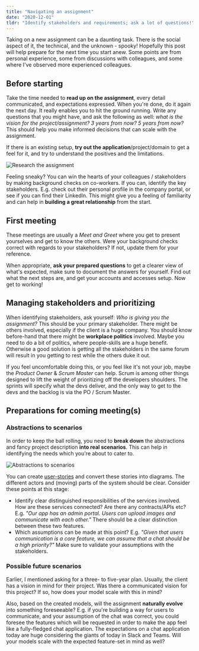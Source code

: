 ```yaml
---
title: "Navigating an assignment"
date: "2020-12-01"
tldr: "Identify stakeholders and requirements; ask a lot of questions!"
---
```


Taking on a new assignment can be a daunting task. There is the social aspect of it, the technical, and the unknown - spooky! Hopefully this post will help prepare for the next time you start anew. Some points are from personal experience, some from discussions with colleagues, and some where I've observed more experienced colleagues.

## Before starting

Take the time needed to **read up on the assignment**, every detail communicated, and expectations expressed. When you're done, do it again the next day. It really enables you to hit the ground running. Write any questions that you might have, and ask the following as well: _what is the vision for the project/assignment? 3 years from now? 5 years from now?_ This should help you make informed decisions that can scale with the assignment.

If there is an existing setup, **try out the application**/project/domain to get a feel for it, and try to understand the positives and the limitations.

![Research the assignment](/images/new-project-before-starting.svg)

Feeling sneaky? You can win the hearts of your colleagues / stakeholders by making background checks on co-workers. If you can, identify the key stakeholders. E.g. check out their personal profile in the company portal, or see if you can find their LinkedIn. This might give you a feeling of familiarity and can help in **building a great relationship** from the start.

## First meeting

These meetings are usually a _Meet and Greet_ where you get to present yourselves and get to know the others. Were your background checks correct with regards to your stakeholders? If not, update them for your reference.

When appropriate, **ask your prepared questions** to get a clearer view of what's expected, make sure to document the answers for yourself. Find out what the next steps are, and get your accounts and accesses setup. Now get to working!

## Managing stakeholders and prioritizing

When identifying stakeholders, ask yourself: _Who is giving you the assignment?_ This should be your primary stakeholder. There might be others involved, especially if the client is a huge company. You should know before-hand that there might be **workplace politics** involved. Maybe you need to do a bit of politics, where people-skills are a huge benefit. Otherwise a good solution is getting all the stakeholders in the same forum will result in you getting to rest while the others duke it out.

If you feel uncomfortable doing this, or you feel like it's not your job, maybe the _Product Owner_ & _Scrum Master_ can help. Scrum is among other things designed to lift the weight of prioritizing off the developers shoulders. The sprints will specify what the devs deliver, and the only way to get to the devs and the backlog is via the PO / Scrum Master.

## Preparations for coming meeting(s)

### Abstractions to scenarios

In order to keep the ball rolling, you need to **break down** the abstractions and fancy project description **into real scenarios**. This can help in identifying the needs which you're about to cater to.

![Abstractions to scenarios](/images/new-project-abstract-to-scenario.svg)

You can create [user-stories](https://en.wikipedia.org/wiki/User_story) and convert these stories into diagrams. The different actors and (moving) parts of the system should be clear. Consider these points at this stage:

- Identify clear distinguished responsibilities of the services involved. How are these services connected? Are there any contracts/APIs etc? E.g. _"Our app has an admin portal. Users can upload images and communicate with each other."_ There should be a clear distinction between these two features.
- Which assumptions can be made at this point? E.g. _"Given that users communication is a core feature, we can assume that a chat should be a high priority?"_ Make sure to validate your assumptions with the stakeholders.

### Possible future scenarios

Earlier, I mentioned asking for a three- to five-year plan. Usually, the client has a vision in mind for their project. Was there a communicated vision for this project? If so, how does your model scale with this in mind?

Also, based on the created models, will the assignment **naturally evolve** into something foreseeable? E.g. if you're building a way for users to communicate, and your assumption of the chat was correct, you could foresee the features which will be requested in order to make the app feel like a fully-fledged chat application. The expectations on a chat application today are huge considering the giants of today in Slack and Teams. Will your models scale with the expected feature-set in mind as well?
